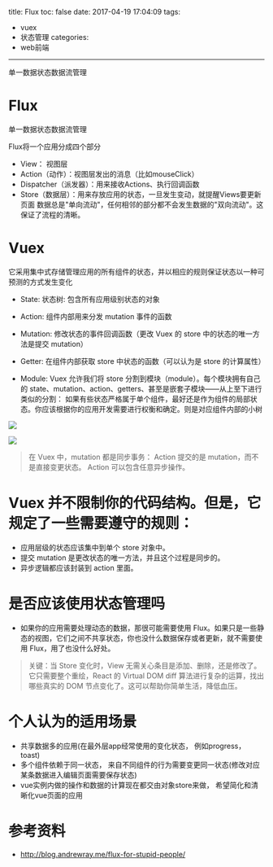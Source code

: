title: Flux
toc: false
date: 2017-04-19 17:04:09
tags: 
  - vuex
  - 状态管理
categories:
  - web前端
---

单一数据状态数据流管理
<!--more -->

# Flux
单一数据状态数据流管理

Flux将一个应用分成四个部分
- View： 视图层
- Action（动作）：视图层发出的消息（比如mouseClick）
- Dispatcher（派发器）：用来接收Actions、执行回调函数
- Store（数据层）：用来存放应用的状态，一旦发生变动，就提醒Views要更新页面
数据总是"单向流动"，任何相邻的部分都不会发生数据的"双向流动"。这保证了流程的清晰。

# Vuex
它采用集中式存储管理应用的所有组件的状态，并以相应的规则保证状态以一种可预测的方式发生变化

- State: 状态树: 包含所有应用级别状态的对象
- Action: 组件内部用来分发 mutation 事件的函数
- Mutation: 修改状态的事件回调函数（更改 Vuex 的 store 中的状态的唯一方法是提交 mutation）
- Getter: 在组件内部获取 store 中状态的函数（可以认为是 store 的计算属性）


- Module: Vuex 允许我们将 store 分割到模块（module）。每个模块拥有自己的 state、mutation、action、getters、甚至是嵌套子模块——从上至下进行类似的分割：
如果有些状态严格属于单个组件，最好还是作为组件的局部状态。你应该根据你的应用开发需要进行权衡和确定。则是对应组件内部的小树

![](flux/vue-flow.png)

![](vuex-complete.png)

>在 Vuex 中，mutation 都是同步事务：
Action 提交的是 mutation，而不是直接变更状态。
Action 可以包含任意异步操作。

# Vuex 并不限制你的代码结构。但是，它规定了一些需要遵守的规则：
- 应用层级的状态应该集中到单个 store 对象中。
- 提交 mutation 是更改状态的唯一方法，并且这个过程是同步的。
- 异步逻辑都应该封装到 action 里面。

# 是否应该使用状态管理吗

- 如果你的应用需要处理动态的数据，那很可能需要使用 Flux。如果只是一些静态的视图，它们之间不共享状态，你也没什么数据保存或者更新，就不需要使用 Flux，用了也没什么好处。
>关键：当 Store 变化时，View 无需关心条目是添加、删除，还是修改了。它只需要整个重绘，React 的 Virtual DOM diff 算法进行复杂的运算，找出哪些真实的 DOM 节点变化了。这可以帮助你简单生活，降低血压。

# 个人认为的适用场景
- 共享数据多的应用(在最外层app经常使用的变化状态， 例如progress， toast)
- 多个组件依赖于同一状态， 来自不同组件的行为需要变更同一状态(修改对应某条数据进入编辑页面需要保存状态)
- vue实例内做的操作和数据的计算现在都交由对象store来做， 希望简化和清晰化vue页面的应用

# 参考资料
- http://blog.andrewray.me/flux-for-stupid-people/

